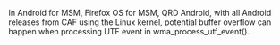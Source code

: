 In Android for MSM, Firefox OS for MSM, QRD Android, with all Android releases from CAF using the Linux kernel, potential buffer overflow can happen when processing UTF event in wma_process_utf_event().